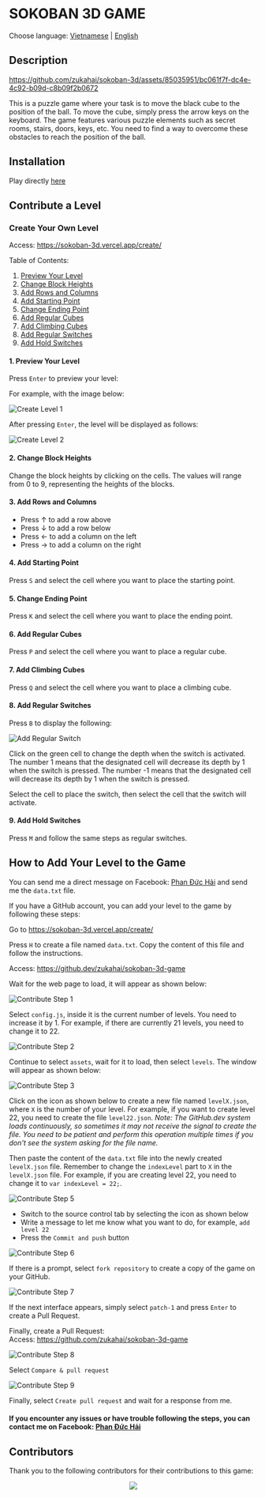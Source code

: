 # SOKOBAN 3D GAME

Choose language: [Vietnamese](./README-vi.md) | [English](./README-en.md)

## Description

https://github.com/zukahai/sokoban-3d/assets/85035951/bc061f7f-dc4e-4c92-b09d-c8b09f2b0672

This is a puzzle game where your task is to move the black cube to the position of the ball. To move the cube, simply press the arrow keys on the keyboard. The game features various puzzle elements such as secret rooms, stairs, doors, keys, etc. You need to find a way to overcome these obstacles to reach the position of the ball.

## Installation

Play directly [here](https://sokoban-3d.vercel.app/)

## Contribute a Level

### Create Your Own Level

Access: https://sokoban-3d.vercel.app/create/

Table of Contents:

1. [Preview Your Level](#1-preview-your-level)
2. [Change Block Heights](#2-change-block-heights)
3. [Add Rows and Columns](#3-add-rows-and-columns)
4. [Add Starting Point](#4-add-starting-point)
5. [Change Ending Point](#5-change-ending-point)
6. [Add Regular Cubes](#6-add-regular-cubes)
7. [Add Climbing Cubes](#7-add-climbing-cubes)
8. [Add Regular Switches](#8-add-regular-switches)
9. [Add Hold Switches](#9-add-hold-switches)

#### 1. Preview Your Level
Press `Enter` to preview your level:

For example, with the image below:

![Create Level 1](./assets/images/create1.png)

After pressing `Enter`, the level will be displayed as follows:

![Create Level 2](./assets/images/create2.png)

#### 2. Change Block Heights

Change the block heights by clicking on the cells. The values will range from 0 to 9, representing the heights of the blocks.

#### 3. Add Rows and Columns

- Press ↑ to add a row above
- Press ↓ to add a row below
- Press ← to add a column on the left
- Press → to add a column on the right

#### 4. Add Starting Point

Press `S` and select the cell where you want to place the starting point.

#### 5. Change Ending Point

Press `K` and select the cell where you want to place the ending point.

#### 6. Add Regular Cubes

Press `P` and select the cell where you want to place a regular cube.

#### 7. Add Climbing Cubes

Press `Q` and select the cell where you want to place a climbing cube.

#### 8. Add Regular Switches

Press `B` to display the following:

![Add Regular Switch](./assets/images/create3.png)

Click on the green cell to change the depth when the switch is activated. The number 1 means that the designated cell will decrease its depth by 1 when the switch is pressed. The number -1 means that the designated cell will decrease its depth by 1 when the switch is pressed.

Select the cell to place the switch, then select the cell that the switch will activate.

#### 9. Add Hold Switches

Press `M` and follow the same steps as regular switches.

## How to Add Your Level to the Game

You can send me a direct message on Facebook: [Phan Đức Hải](https://www.facebook.com/chiatayde/) and send me the `data.txt` file.

If you have a GitHub account, you can add your level to the game by following these steps:

Go to https://sokoban-3d.vercel.app/create/

Press `H` to create a file named `data.txt`. Copy the content of this file and follow the instructions.

Access: https://github.dev/zukahai/sokoban-3d-game

Wait for the web page to load, it will appear as shown below:

![Contribute Step 1](./assets/images/contribute1.png)

Select `config.js`, inside it is the current number of levels. You need to increase it by 1. For example, if there are currently 21 levels, you need to change it to 22.

![Contribute Step 2](./assets/images/contribute2.png)

Continue to select `assets`, wait for it to load, then select `levels`. The window will appear as shown below:

![Contribute Step 3](./assets/images/contribute3.png)

Click on the icon as shown below to create a new file named `levelX.json`, where `X` is the number of your level. For example, if you want to create level 22, you need to create the file `level22.json`.
*Note: The GitHub.dev system loads continuously, so sometimes it may not receive the signal to create the file. You need to be patient and perform this operation multiple times if you don't see the system asking for the file name.*

Then paste the content of the `data.txt` file into the newly created `levelX.json` file. Remember to change the `indexLevel` part to `X` in the `levelX.json` file. For example, if you are creating level 22, you need to change it to `var indexLevel = 22;`.

![Contribute Step 5](./assets/images/contribute5.png)

- Switch to the source control tab by selecting the icon as shown below
- Write a message to let me know what you want to do, for example, `add level 22`
- Press the `Commit and push` button

![Contribute Step 6](./assets/images/contribute6.png)

If there is a prompt, select `fork repository` to create a copy of the game on your GitHub.

![Contribute Step 7](./assets/images/contribute7.png)

If the next interface appears, simply select `patch-1` and press `Enter` to create a Pull Request.

Finally, create a Pull Request:<br>Access: https://github.com/zukahai/sokoban-3d-game

![Contribute Step 8](./assets/images/contribute8.png)

Select `Compare & pull request`

![Contribute Step 9](./assets/images/contribute9.png)

Finally, select `Create pull request` and wait for a response from me.

#### If you encounter any issues or have trouble following the steps, you can contact me on Facebook: [Phan Đức Hải](https://www.facebook.com/chiatayde/)

## Contributors

Thank you to the following contributors for their contributions to this game:

<center>
<a href="https://github.com/zukahai/sokoban-3d-game/graphs/contributors">
    <img src="https://contrib.rocks/image?repo=zukahai/sokoban-3d-game" />
</a>
</center>